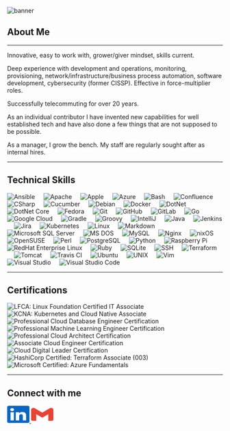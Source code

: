 ![banner](./assets/GitHubBanner.gif)

## About Me

------

Innovative, easy to work with, grower/giver mindset, skills current.

Deep experience with development and operations, monitoring, provisioning, network/infrastructure/business process automation, software development, cybersecurity (former CISSP). Effective in force-multiplier roles.

Successfully telecommuting for over 20 years.

As an individual contributor I have invented new capabilities for well established tech and have also done a few things that are not supposed to be possible.

As a manager, I grow the bench. My staff are regularly sought after as internal hires.

------

## Technical Skills

<div align="left">
  <img src="https://devicon-website.vercel.app/api/ansible/original.svg" height="30" alt="Ansible"  />
  <img width="12" />
  <img src="https://devicon-website.vercel.app/api/apache/original.svg" height="30" alt="Apache"  />
  <img width="12" />
  <img src="https://devicon-website.vercel.app/api/apple/original.svg" height="30" alt="Apple"  />
  <img width="12" />
  <img src="https://devicon-website.vercel.app/api/azure/original.svg" height="30" alt="Azure"  />
  <img width="12" />
  <img src="https://devicon-website.vercel.app/api/bash/original.svg" height="30" alt="Bash"  />
  <img width="12" />
  <img src="https://devicon-website.vercel.app/api/confluence/original.svg" height="30" alt="Confluence"  />
  <img width="12" />
  <img src="https://devicon-website.vercel.app/api/csharp/original.svg" height="30" alt="CSharp"  />
  <img width="12" />
  <img src="https://devicon-website.vercel.app/api/cucumber/plain.svg" height="30" alt="Cucumber"  />
  <img width="12" />
  <img src="https://devicon-website.vercel.app/api/debian/original.svg" height="30" alt="Debian"  />
  <img width="12" />
  <img src="https://devicon-website.vercel.app/api/docker/original.svg" height="30" alt="Docker"  />
  <img width="12" />
  <img src="https://devicon-website.vercel.app/api/dot-net/original.svg" height="30" alt="DotNet"  />
  <img width="12" />
  <img src="https://devicon-website.vercel.app/api/dotnetcore/original.svg" height="30" alt="DotNet Core"  />
  <img width="12" />
  <img src="https://devicon-website.vercel.app/api/fedora/original.svg" height="30" alt="Fedora"  />
  <img width="12" />
  <img src="https://devicon-website.vercel.app/api/git/original.svg" height="30" alt="Git"  />
  <img width="12" />
  <img src="https://devicon-website.vercel.app/api/github/original.svg" height="30" alt="GitHub"  />
  <img width="12" />
  <img src="https://devicon-website.vercel.app/api/gitlab/original.svg" height="30" alt="GitLab"  />
  <img width="12" />
  <img src="https://devicon-website.vercel.app/api/go/original.svg" height="30" alt="Go"  />
  <img width="12" />
  <img src="https://devicon-website.vercel.app/api/googlecloud/original.svg" height="30" alt="Google Cloud"  />
  <img width="12" />
  <img src="https://devicon-website.vercel.app/api/gradle/plain.svg" height="30" alt="Gradle"  />
  <img width="12" />
  <img src="https://devicon-website.vercel.app/api/groovy/original.svg" height="30" alt="Groovy"  />
  <img width="12" />
  <img src="https://devicon-website.vercel.app/api/intellij/original.svg" height="30" alt="IntelliJ"  />
  <img width="12" />
  <img src="https://devicon-website.vercel.app/api/java/original.svg" height="30" alt="Java"  />
  <img width="12" />
  <img src="https://devicon-website.vercel.app/api/jenkins/original.svg" height="30" alt="Jenkins"  />
  <img width="12" />
  <img src="https://devicon-website.vercel.app/api/jira/original.svg" height="30" alt="Jira"  />
  <img width="12" />
  <img src="https://devicon-website.vercel.app/api/kubernetes/plain.svg" height="30" alt="Kubernetes"  />
  <img width="12" />
  <img src="https://devicon-website.vercel.app/api/linux/original.svg" height="30" alt="Linux"  />
  <img width="12" />
  <img src="https://devicon-website.vercel.app/api/markdown/original.svg" height="30" alt="Markdown"  />
  <img width="12" />
  <img src="https://devicon-website.vercel.app/api/microsoftsqlserver/plain.svg" height="30" alt="Microsoft SQL Server"  />
  <img width="12" />
  <img src="https://devicon-website.vercel.app/api/msdos/original.svg" height="30" alt="MS DOS"  />
  <img width="12" />
  <img src="https://devicon-website.vercel.app/api/mysql/original-wordmark.svg" height="30" alt="MySQL"  />
  <img width="12" />
  <img src="https://devicon-website.vercel.app/api/nginx/original.svg" height="30" alt="Nginx"  />
  <img width="12" />
  <img src="https://devicon-website.vercel.app/api/nixos/original.svg" height="30" alt="nixOS"  />
  <img width="12" />
  <img src="https://devicon-website.vercel.app/api/opensuse/original.svg" height="30" alt="OpenSUSE"  />
  <img width="12" />
  <img src="https://devicon-website.vercel.app/api/perl/original.svg" height="30" alt="Perl"  />
  <img width="12" />
  <img src="https://devicon-website.vercel.app/api/postgresql/original.svg" height="30" alt="PostgreSQL"  />
  <img width="12" />
  <img src="https://devicon-website.vercel.app/api/python/original.svg" height="30" alt="Python"  />
  <img width="12" />
  <img src="https://devicon-website.vercel.app/api/raspberrypi/original.svg" height="30" alt="Raspberry Pi"  />
  <img width="12" />
  <img src="https://devicon-website.vercel.app/api/redhat/original.svg" height="30" alt="RedHat Enterprise Linux"  />
  <img width="12" />
  <img src="https://devicon-website.vercel.app/api/ruby/original.svg" height="30" alt="Ruby"  />
  <img width="12" />
  <img src="https://devicon-website.vercel.app/api/sqlite/original.svg" height="30" alt="SQLite"  />
  <img width="12" />
  <img src="https://devicon-website.vercel.app/api/ssh/original.svg" height="30" alt="SSH"  />
  <img width="12" />
  <img src="https://devicon-website.vercel.app/api/terraform/original.svg" height="30" alt="Terraform"  />
  <img width="12" />
  <img src="https://devicon-website.vercel.app/api/tomcat/original.svg" height="30" alt="Tomcat"  />
  <img width="12" />
  <img src="https://devicon-website.vercel.app/api/travis/plain.svg" height="30" alt="Travis CI"  />
  <img width="12" />
  <img src="https://devicon-website.vercel.app/api/ubuntu/plain.svg" height="30" alt="Ubuntu"  />
  <img width="12" />
  <img src="https://devicon-website.vercel.app/api/unix/original.svg" height="30" alt="UNIX"  />
  <img width="12" />
  <img src="https://devicon-website.vercel.app/api/vim/original.svg" height="30" alt="Vim"  />
  <img width="12" />
  <img src="https://devicon-website.vercel.app/api/visualstudio/plain.svg" height="30" alt="Visual Studio"  />
  <img width="12" />
  <img src="https://devicon-website.vercel.app/api/vscode/original.svg" height="30" alt="Visual Studio Code"  />
</div>

------

## Certifications

<div align="left">
  <img src="https://training.linuxfoundation.org/wp-content/uploads/2020/09/Training_Badges_LFCI-300x300.png" height="90" alt="LFCA: Linux Foundation Certified IT Associate"  />
  <img width="12" />
  <img src="https://training.linuxfoundation.org/wp-content/uploads/2021/09/KCNA-Logo-300x300.png" height="90" alt="KCNA: Kubernetes and Cloud Native Associate"  />
  <img width="12" />
  <img src="https://images.credly.com/size/340x340/images/275e69a5-33a8-4d9c-bad4-2bdc0dfb7d40/image.png" height="90" alt="Professional Cloud Database Engineer Certification"  />
  <img width="12" />
  <img src="https://images.credly.com/size/340x340/images/05e71e7e-92a1-4821-8530-4176b2e3c4b4/image.png" height="90" alt="Professional Machine Learning Engineer Certification"  />
  <img width="12" />
  <img src="https://images.credly.com/images/71c579e0-51fd-4247-b493-d2fa8167157a/image.png" height="90" alt="Professional Cloud Architect Certification"  />
  <img width="12" />
  <img src="https://images.credly.com/size/340x340/images/08096465-cbfc-4c3e-93e5-93c5aa61f23e/image.png" height="90" alt="Associate Cloud Engineer Certification"  />
  <img width="12" />
  <img src="https://images.credly.com/size/340x340/images/44994cda-b5b0-44cb-9a6d-d29b57163073/image.png" height="90" alt="Cloud Digital Leader Certification"  />
  <img width="12" />
  <img src="https://images.credly.com/size/340x340/images/0dc62494-dc94-469a-83af-e35309f27356/blob" height="90" alt="HashiCorp Certified: Terraform Associate (003)"  />
  <img width="12" />
  <img src="https://images.credly.com/images/be8fcaeb-c769-4858-b567-ffaaa73ce8cf/image.png" height="90" alt="Microsoft Certified: Azure Fundamentals"  />
</div>

------

## Connect with me

<p align="left">
  <a href="https://www.linkedin.com/in/andrew-garberoglio/" target="_blank">
    <img src="./assets/LinkedInLogo.svg" width="52" height="40" alt="LinkedIn Logo"/>
  </a>
  <a href="mailto:andrew.garberoglio@gmail.com">
    <img src="./assets/GmailLogo.svg" width="52" height="40" alt="Gmail Logo"/>
  </a>
</p>
